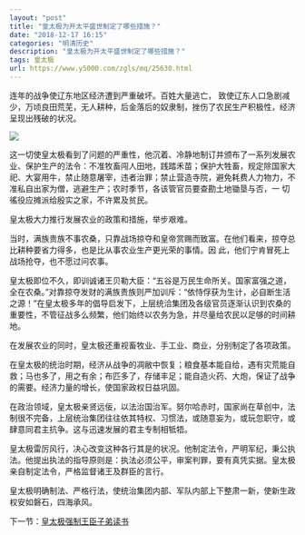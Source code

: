 ```yaml
---
layout: "post"
title: "皇太极为开太平盛世制定了哪些措施？"
date: "2018-12-17 16:15"
categories: "明清历史"
description: "皇太极为开太平盛世制定了哪些措施？"
tags: 皇太极
url: https://www.y5000.com/zgls/mq/25630.html
---
```






连年的战争使辽东地区经济遭到严重破坏。百姓大量逃亡，
致使辽东人口急剧减少，万顷良田荒芜，无人耕种，后金落后的奴隶制，挫伤了农民生产积极性，经济呈现出残破的状况。

![](https://img.y5000.com/uploads/allimg/170919/13-1F919133600544.jpg)

这一切使皇太极看到了问题的严重性，他沉着、冷静地制订并颁布了一系列发展农业、保护生产的法令：不准牧畜闯人田地，践踏禾苗；保护大牲畜，规定除国家大祀、大宴用牛，禁止随意屠宰，违者治罪；禁止营造寺院，避免耗费人力物力，不准私自出家为僧，逃避生产；农时季节，各该管官员要查勘土地锄垦与否，一
切徭役应摊派给殷实之家，不许累及贫民。

皇太极大力推行发展农业的政策和措施，举步艰难。

当时，满族贵族不事农桑，只靠战场掠夺和皇帝赏赐而致富。在他们看来，掠夺总比耕种要省力得多，也是比从事农业生产更光荣的事情。因
此，他们宁肯冒死上战场抢夺，也不愿过问农事。

皇太极即位不久，即训诚诸王贝勒大臣：“五谷是万民生命所关。国家富强之道，全在农桑。”对靠掠夺发财的满族贵族则严加训斥：“依恃俘获为生计，必自断生活之源！”在皇太极多年的倡导启发下，上层统洽集团及各级官员逐渐认识到农桑的重要性，不管征战多么频繁，他们始终以农务为急，并尽量给农民以足够的时间耕地。

在发展农业的同时，皇太极还重视畜牧业、手工业、商业，分别制定了各项政策。

在皇太极的统治时期，经济从战争的凋敝中恢复；粮食基本能自给，遇有灾荒能自救；马也多了，用之有余；布匹多了，存储丰足；能自造火药、大炮，保证了战争的需要。经济力量的增长，使国家政权日益巩固。

在政治领域，皇太极亲贤远佞，以法治国治军。努尔哈赤时，国家尚在草创中，法制很不完备，上层统治集团往往依其特权、习惯法，或随意妄为，或玩忽职守，或肆意同君主抗争。这与迅速发展的君主专制相牴牾。

皇太极雷厉风行，决心改变这种各行其是的状况。他制定法令，严明军纪，秉公执法。他提出执法的指导原则是：执法必须公平，审案判罪，要有真凭实据。皇太极亲自制定法令，严格监督诸王及群臣的言行。

皇太极明确制法、严格行法，使统治集团内部、军队内部上下整肃一新，使新生政权安如磐石，四海承风。

下一节：[皇太极强制王臣子弟读书](https://www.y5000.com/zgls/mq/25633.html)
